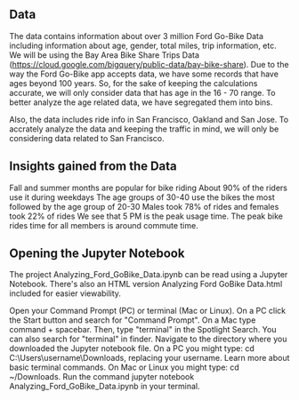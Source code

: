 ## Data
The data contains information about over 3 million Ford Go-Bike Data including information about age, gender, total miles, trip information, etc. We will be using the Bay Area Bike Share Trips Data (https://cloud.google.com/bigquery/public-data/bay-bike-share). Due to the way the Ford Go-Bike app accepts data, we have some records that have ages beyond 100 years. So, for the sake of keeping the calculations accurate, we will only consider data that has age in the 16 - 70 range. To better analyze the age related data, we have segregated them into bins.

Also, the data includes ride info in San Francisco, Oakland and San Jose. To accrately analyze the data and keeping the traffic in mind, we will only be considering data related to San Francisco.

## Insights gained from the Data
Fall and summer months are popular for bike riding
About 90% of the riders use it during weekdays
The age groups of 30-40 use the bikes the most followed by the age group of 20-30
Males took 78% of rides and females took 22% of rides
We see that 5 PM is the peak usage time.
The peak bike rides time for all members is around commute time.

## Opening the Jupyter Notebook
The project Analyzing_Ford_GoBike_Data.ipynb can be read using a Jupyter Notebook. There's also an HTML version Analyzing Ford GoBike Data.html included for easier viewability.

Open your Command Prompt (PC) or terminal (Mac or Linux).
On a PC click the Start button and search for "Command Prompt".
On a Mac type command + spacebar. Then, type "terminal" in the Spotlight Search. You can also search for "terminal" in finder.
Navigate to the directory where you downloaded the Jupyter notebook file.
On a PC you might type: cd C:\Users\username\Downloads, replacing your username. Learn more about basic terminal commands.
On Mac or Linux you might type: cd ~/Downloads.
Run the command jupyter notebook Analyzing_Ford_GoBike_Data.ipynb in your terminal.
